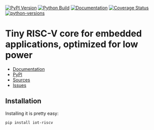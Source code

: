 [![PyPI Version](https://badge.fury.io/py/iot-riscv.svg)](https://badge.fury.io/py/iot-riscv)
[![Python Build](https://github.com/nbiotcloud/iot-riscv/actions/workflows/main.yml/badge.svg)](https://github.com/nbiotcloud/iot-riscv/actions/workflows/main.yml)
[![Documentation](https://readthedocs.org/projects/iot-riscv/badge/?version=stable)](https://iot-riscv.readthedocs.io/en/stable/?badge=stable)
[![Coverage Status](https://coveralls.io/repos/github/nbiotcloud/iot-riscv/badge.svg?branch=main)](https://coveralls.io/github/nbiotcloud/iot-riscv?branch=main)
[![python-versions](https://img.shields.io/pypi/pyversions/iot-riscv.svg)](https://pypi.python.org/pypi/iot-riscv)

# Tiny RISC-V core for embedded applications, optimized for low power

* [Documentation](https://iot-riscv.readthedocs.io/en/stable/)
* [PyPI](https://pypi.org/project/iot-riscv/)
* [Sources](https://github.com/nbiotcloud/iot-riscv)
* [Issues](https://github.com/nbiotcloud/iot-riscv/issues)

## Installation

Installing it is pretty easy:

```bash
pip install iot-riscv
```
